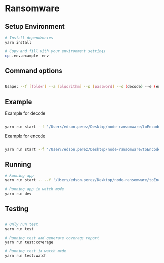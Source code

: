 # Ransomware

## Setup Environment

```bash
# Install dependencies
yarn install

# Copy and fill with your environment settings
cp .env.example .env
```

## Command options

```bash

Usage: --f [folder] --a [algorithm] --p [password] --d (decode) --e (encode)


```

## Example

Example for decode

```bash

yarn run start --f '/Users/edson.perez/Desktop/node-ransomware/toEncode' --a 'aes-192-cbc' --p 'qweqwe' -d

```

Example for encode

```bash

yarn run start --f '/Users/edson.perez/Desktop/node-ransomware/toEncode' --a 'aes-192-cbc' --p 'qweqwe' -e

```

## Running

```bash
# Running app
yarn run start -- --f '/Users/edson.perez/Desktop/node-ransomware/toEncode' --a 'aes-192-cbc' --p 'qweqwe' -d

# Running app in watch mode
yarn run dev

```

## Testing

```bash

# Only run test
yarn run test

# Running test and generate coverage report
yarn run test:coverage

# Running test in watch mode
yarn run test:watch
```
